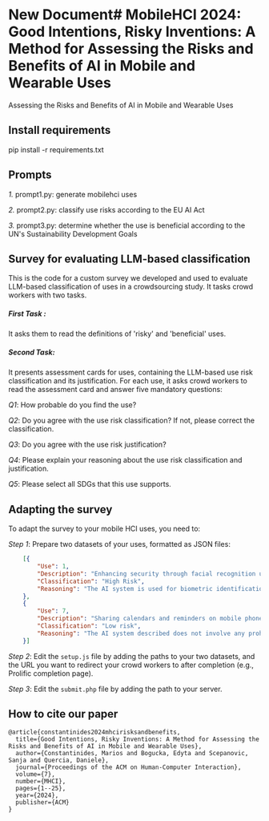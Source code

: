 # New Document# MobileHCI 2024: Good Intentions, Risky Inventions: A Method for Assessing the Risks and Benefits of AI in Mobile and Wearable Uses
Assessing the Risks and Benefits of AI in Mobile and Wearable Uses

## Install requirements
pip install -r requirements.txt

## Prompts 
*1.* prompt1.py: generate mobilehci uses 

*2.* prompt2.py: classify use risks according to the EU AI Act

*3.* prompt3.py: determine whether the use is beneficial according to the UN's Sustainability Development Goals

## Survey for evaluating LLM-based classification
This is the code for a custom survey we developed and used to evaluate LLM-based classification of uses in a crowdsourcing study. It tasks crowd workers with two tasks.

##### First Task : 
It asks them to read the definitions of 'risky' and 'beneficial' uses.

##### Second Task:
It presents assessment cards for uses, containing the LLM-based use risk classification and its justification. For each use, it asks crowd workers to read the assessment card and answer five mandatory questions:

*Q1*: How probable do you find the use?

*Q2*: Do you agree with the use risk classification? If not, please correct the classification.

*Q3*: Do you agree with the use risk justification?

*Q4*: Please explain your reasoning about the use risk classification and justification.

*Q5*: Please select all SDGs that this use supports.

## Adapting the survey
To adapt the survey to your mobile HCI uses, you need to:

*Step 1*: Prepare two datasets of your uses, formatted as JSON files:
```json
    [{
        "Use": 1,
        "Description": "Enhancing security through facial recognition using high-performance cameras in smartphones",
        "Classification": "High Risk",
        "Reasoning": "The AI system is used for biometric identification, which is listed as a high-risk AI system under Article 6(2) and Annex III of the EU AI Act."
    },
    {
        "Use": 7,
        "Description": "Sharing calendars and reminders on mobile phones",
        "Classification": "Low risk",
        "Reasoning": "The AI system described does not involve any prohibited practices such as manipulation, exploitation, social scoring, or real-time remote biometric identification. Therefore, it is low risk."
    }]
```

*Step 2*: Edit the `setup.js` file by adding the paths to your two datasets, and the URL you want to redirect your crowd workers to after completion (e.g., Prolific completion page).

*Step 3*: Edit the `submit.php` file by adding the path to your server.

## How to cite our paper
```
@article{constantinides2024mhcirisksandbenefits,
  title={Good Intentions, Risky Inventions: A Method for Assessing the Risks and Benefits of AI in Mobile and Wearable Uses},
  author={Constantinides, Marios and Bogucka, Edyta and Scepanovic, Sanja and Quercia, Daniele},
  journal={Proceedings of the ACM on Human-Computer Interaction},
  volume={7},
  number={MHCI},
  pages={1--25},
  year={2024},
  publisher={ACM}
} 
```
